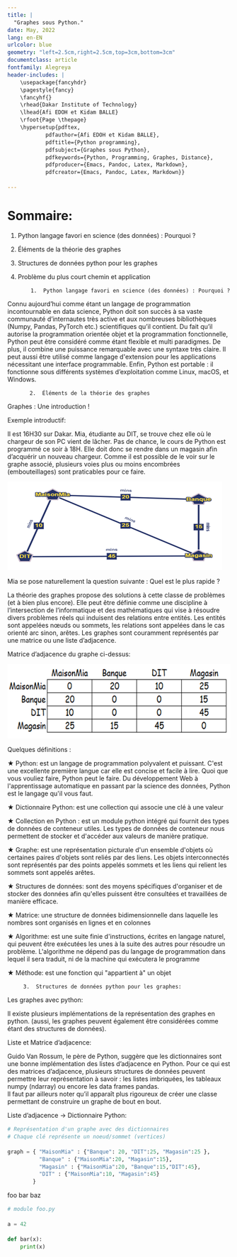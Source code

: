 ```yaml
---
title: |
  "Graphes sous Python."
date: May, 2022
lang: en-EN
urlcolor: blue
geometry: "left=2.5cm,right=2.5cm,top=3cm,bottom=3cm"
documentclass: article
fontfamily: Alegreya
header-includes: |
    \usepackage{fancyhdr}
    \pagestyle{fancy}
    \fancyhf{}
    \rhead{Dakar Institute of Technology}
    \lhead{Afi EDOH et Kidam BALLE}
    \rfoot{Page \thepage}
    \hypersetup{pdftex,
            pdfauthor={Afi EDOH et Kidam BALLE},
            pdftitle={Python programming},
            pdfsubject={Graphes sous Python},
            pdfkeywords={Python, Programming, Graphes, Distance},
            pdfproducer={Emacs, Pandoc, Latex, Markdown},
            pdfcreator={Emacs, Pandoc, Latex, Markdown}}
    
---
```


# Sommaire:

1.  Python langage favori en science (des données) : Pourquoi ?
2.  Éléments de la théorie des graphes 
3.  Structures de données python pour les graphes
4.  Problème du plus court chemin et application 


            1.  Python langage favori en science (des données) : Pourquoi ? 

Connu aujourd’hui comme étant un langage de programmation incontournable en data science, Python doit son succès à sa vaste communauté d’internautes très active et aux nombreuses bibliothèques (Numpy, Pandas, PyTorch etc.) scientifiques qu’il contient. Du fait qu’il autorise la programmation orientée objet et la programmation fonctionnelle, Python peut être considéré comme étant flexible et multi paradigmes. De plus, il combine une puissance remarquable avec une syntaxe très claire. Il peut aussi être utilisé comme langage d'extension pour les applications nécessitant une interface programmable. Enfin, Python est portable : il fonctionne sous différents systèmes d’exploitation comme Linux, macOS, et Windows.


           2.  Éléments de la théorie des graphes 

Graphes : Une introduction ! 

Exemple introductif:

Il est 16H30 sur Dakar. Mia, étudiante au DIT, se trouve chez elle où le chargeur de son PC vient de lâcher. Pas de chance, le cours de Python est programmé ce soir à 18H.  Elle doit donc se rendre dans un magasin afin d’acquérir un nouveau chargeur. Comme il est possible de le voir sur le graphe associé, plusieurs voies plus ou moins encombrées (embouteillages) sont praticables pour ce faire.

![](https://raw.githubusercontent.com/AfiaFaith/literate-pancake/87ccd787e477fcb35c6694041226945695b5dcd0/img/Im1.png) 


Mia se pose naturellement la question suivante :  Quel est le plus rapide ? 


La théorie des graphes propose des solutions à cette classe de problèmes (et à bien plus encore). Elle peut être définie comme une discipline à l’intersection de l’informatique et des mathématiques qui vise à résoudre divers problèmes réels qui induisent des relations entre entités. Les entités sont appelées nœuds ou sommets, les relations sont appelées dans le cas orienté arc sinon, arêtes. Les graphes sont couramment représentés par une matrice ou une liste d’adjacence. 


Matrice d’adjacence du graphe ci-dessus:

![](https://raw.githubusercontent.com/AfiaFaith/literate-pancake/87ccd787e477fcb35c6694041226945695b5dcd0/img/Im2.png) 


Quelques définitions : 


★   Python: est un langage de programmation polyvalent et puissant. C'est une excellente première langue car elle est concise et facile à lire. Quoi que vous vouliez faire, Python peut le faire. Du développement Web à l'apprentissage automatique en passant par la science des données, Python est le langage qu'il vous faut.

★   Dictionnaire Python: est une collection qui associe une clé à une valeur

★   Collection en Python : est un module python intégré qui fournit des types de données de conteneur utiles. Les types de données de conteneur nous permettent de stocker et d'accéder aux valeurs de manière pratique.

★   Graphe: est une représentation picturale d'un ensemble d'objets où certaines paires d'objets sont reliés par des liens. Les objets interconnectés sont représentés par des points appelés sommets et les liens qui relient les sommets sont appelés arêtes.

★   Structures de données: sont des moyens spécifiques d'organiser et de stocker des données afin qu'elles puissent être consultées et travaillées de manière efficace.

★   Matrice: une structure de données bidimensionnelle dans laquelle les nombres sont organisés en lignes et en colonnes

★   Algorithme: est une suite finie d'instructions, écrites en langage naturel, qui peuvent être exécutées les unes à la suite des autres pour résoudre un problème. L'algorithme ne dépend pas du langage de programmation dans lequel il sera traduit, ni de la machine qui exécutera le programme

★   Méthode: est une fonction qui "appartient à" un objet


 
         3.  Structures de données python pour les graphes:

Les graphes avec python:

Il existe plusieurs implémentations de la représentation des graphes en python. (aussi, les graphes peuvent également être considérées comme étant des structures de données). 

Liste et Matrice d’adjacence:

Guido Van Rossum, le père de Python, suggère que les dictionnaires sont une bonne implémentation des listes d’adjacence en Python. Pour ce qui est des matrices d’adjacence, plusieurs structures de données peuvent permettre leur représentation à savoir : les listes imbriquées, les tableaux numpy (ndarray) ou encore les data frames pandas.  
Il faut par ailleurs noter qu’il apparaît plus rigoureux de créer une classe permettant de construire un graphe de bout en bout. 


Liste d’adjacence -> Dictionnaire Python:


```python
# Représentation d'un graphe avec des dictionnaires 
# Chaque clé représente un noeud/sommet (vertices)

graph = { "MaisonMia" : {"Banque": 20, "DIT":25, "Magasin":25 },
          "Banque" : {"MaisonMia":20, "Magasin":15},
          "Magasin" : {"MaisonMia":20, "Banque":15,"DIT":45},
          "DIT" : {"MaisonMia":10, "Magasin":45}                 
        }

```



foo bar baz

```python
# module foo.py

a = 42

def bar(x):
    print(x)
```
